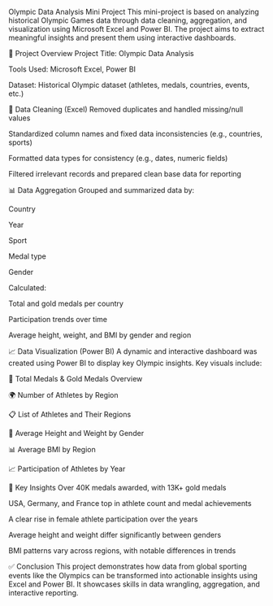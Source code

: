 Olympic Data Analysis Mini Project
This mini-project is based on analyzing historical Olympic Games data through data cleaning, aggregation, and visualization using Microsoft Excel and Power BI. The project aims to extract meaningful insights and present them using interactive dashboards.

📂 Project Overview
Project Title: Olympic Data Analysis

Tools Used: Microsoft Excel, Power BI

Dataset: Historical Olympic dataset (athletes, medals, countries, events, etc.)

🧹 Data Cleaning (Excel)
Removed duplicates and handled missing/null values

Standardized column names and fixed data inconsistencies (e.g., countries, sports)

Formatted data types for consistency (e.g., dates, numeric fields)

Filtered irrelevant records and prepared clean base data for reporting

📊 Data Aggregation
Grouped and summarized data by:

Country

Year

Sport

Medal type

Gender

Calculated:

Total and gold medals per country

Participation trends over time

Average height, weight, and BMI by gender and region

📈 Data Visualization (Power BI)
A dynamic and interactive dashboard was created using Power BI to display key Olympic insights. Key visuals include:

🥇 Total Medals & Gold Medals Overview

🌍 Number of Athletes by Region

📋 List of Athletes and Their Regions

📏 Average Height and Weight by Gender

📊 Average BMI by Region

📈 Participation of Athletes by Year



📌 Key Insights
Over 40K medals awarded, with 13K+ gold medals

USA, Germany, and France top in athlete count and medal achievements

A clear rise in female athlete participation over the years

Average height and weight differ significantly between genders

BMI patterns vary across regions, with notable differences in trends

✅ Conclusion
This project demonstrates how data from global sporting events like the Olympics can be transformed into actionable insights using Excel and Power BI. It showcases skills in data wrangling, aggregation, and interactive reporting.
